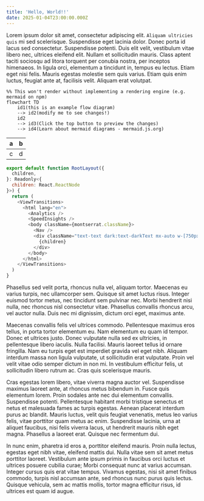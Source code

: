 ```yaml
---
title: 'Hello, World!!'
date: 2025-01-04T23:00:00.000Z
---
```


Lorem ipsum dolor sit amet, consectetur adipiscing elit. `Aliquam ultricies quis` mi sed scelerisque. Suspendisse eget lacinia dolor. Donec porta id lacus sed consectetur. Suspendisse potenti. Duis elit velit, vestibulum vitae libero nec, ultrices eleifend elit. Nullam et sollicitudin mauris. Class aptent taciti sociosqu ad litora torquent per conubia nostra, per inceptos himenaeos. In ligula orci, elementum a tincidunt in, tempus eu lectus. Etiam eget nisi felis. Mauris egestas molestie sem quis varius. Etiam quis enim luctus, feugiat ante at, facilisis velit. Aliquam erat volutpat.

```mermaid
%% This won't render without implementing a rendering engine (e.g. mermaid on npm)
flowchart TD
    id1(this is an example flow diagram) 
    --> id2(modify me to see changes!)
    id2 
    --> id3(Click the top button to preview the changes)
    --> id4(Learn about mermaid diagrams - mermaid.js.org)
```

| a | b |
| - | - |
| c | d |

```javascript
export default function RootLayout({
  children,
}: Readonly<{
  children: React.ReactNode
}>) {
  return (
    <ViewTransitions>
      <html lang="en">
        <Analytics />
        <SpeedInsights />
        <body className={montserrat.className}>
          <Nav />
          <div className="text-text dark:text-darkText mx-auto w-[750px] max-w-full px-5 pb-10 pt-28">
            {children}
          </div>
        </body>
      </html>
    </ViewTransitions>
  )
}
```

Phasellus sed velit porta, rhoncus nulla vel, aliquam tortor. Maecenas eu varius turpis, nec ullamcorper sem. Quisque sit amet luctus risus. Integer euismod tortor metus, nec tincidunt sem pulvinar nec. Morbi hendrerit nisi nulla, nec rhoncus nisl consectetur vitae. Phasellus convallis rhoncus arcu, vel auctor nulla. Duis nec mi dignissim, dictum orci eget, maximus ante.

Maecenas convallis felis vel ultrices commodo. Pellentesque maximus eros tellus, in porta tortor elementum eu. Nam elementum eu quam id tempor. Donec et ultrices justo. Donec vulputate nulla sed ex ultricies, in pellentesque libero iaculis. Nulla facilisi. Mauris laoreet tellus id ornare fringilla. Nam eu turpis eget est imperdiet gravida vel eget nibh. Aliquam interdum massa non ligula vulputate, ut sollicitudin erat vulputate. Proin vel velit vitae odio semper dictum in non mi. In vestibulum efficitur felis, ut sollicitudin libero rutrum ac. Cras quis scelerisque mauris.

Cras egestas lorem libero, vitae viverra magna auctor vel. Suspendisse maximus laoreet ante, at rhoncus metus bibendum in. Fusce quis elementum lorem. Proin sodales ante nec dui elementum convallis. Suspendisse potenti. Pellentesque habitant morbi tristique senectus et netus et malesuada fames ac turpis egestas. Aenean placerat interdum purus ac blandit. Mauris luctus, velit quis feugiat venenatis, metus leo varius felis, vitae porttitor quam metus ac enim. Suspendisse lacinia, urna at aliquet faucibus, nisi felis viverra lacus, ut hendrerit mauris nibh eget magna. Phasellus a laoreet erat. Quisque nec fermentum dui.

In nunc enim, pharetra id eros a, porttitor eleifend mauris. Proin nulla lectus, egestas eget nibh vitae, eleifend mattis dui. Nulla vitae sem sit amet metus porttitor laoreet. Vestibulum ante ipsum primis in faucibus orci luctus et ultrices posuere cubilia curae; Morbi consequat nunc at varius accumsan. Integer cursus quis erat vitae tempus. Vivamus egestas, nisi sit amet finibus commodo, turpis nisl accumsan ante, sed rhoncus nunc purus quis lectus. Quisque vehicula, sem ac mattis mollis, tortor magna efficitur risus, id ultrices est quam id augue.
